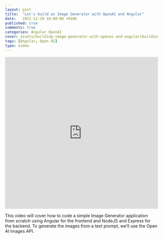 ```yaml
---
layout: post
title:  "Let's build an Image Generator with OpenAI and Angular"
date:   2022-12-29 10:00:00 +0100
published: true
comments: true
categories: Angular OpenAI
cover: assets/building-image-generator-with-openai-and-angular/building-image-generator-with-openai-and-angular
tags: [Angular, Open AI]
type: video
---
```


<iframe width="100%" height="500" src="https://www.youtube.com/embed/FfehkSYT-jQ" title="Let's build an Image Generator with OpenAI and Angular" frameborder="0" allow="accelerometer; autoplay; clipboard-write; encrypted-media; gyroscope; picture-in-picture" allowfullscreen></iframe>

This video will cover how to code a simple Image Generator application from scratch using Angular for the frontend and
NodeJS and Express for the backend. To generate the images from a text prompt, we’ll use the Open AI Images API.

